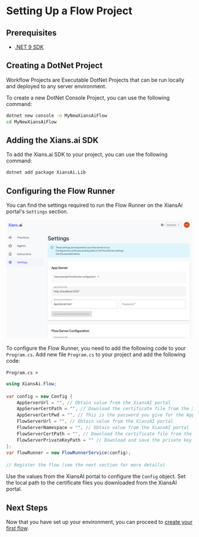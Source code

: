 # Setting Up a Flow Project

## Prerequisites

- [.NET 9 SDK](https://dotnet.microsoft.com/en-us/download/dotnet/9.0)

## Creating a DotNet Project

Workflow Projects are Executable DotNet Projects that can be run locally and deployed to any server environment.

To create a new DotNet Console Project, you can use the following command:

```bash
dotnet new console -n MyNewXiansAiFlow
cd MyNewXiansAiFlow
```

## Adding the Xians.ai SDK

To add the Xians.ai SDK to your project, you can use the following command:

```bash
dotnet add package XiansAi.Lib
```

## Configuring the Flow Runner

You can find the settings required to run the Flow Runner on the XiansAi portal's `Settings` section.

![Settings](../images/portal-settings.png)

To configure the Flow Runner, you need to add the following code to your `Program.cs`. Add new file `Program.cs` to your project and add the following code:

`Program.cs >`

```csharp
using XiansAi.Flow;

var config = new Config {
    AppServerUrl = "", // Obtain value from the XiansAI portal
    AppServerCertPath = "", // Download the certificate file from the XiansAI portal. Set file path to the location of the file.
    AppServerCertPwd = "", // This is the password you give for the App Server certificate file generation.
    FlowServerUrl = "", // Obtain value from the XiansAI portal
    FlowServerNamespace = "", // Obtain value from the XiansAI portal
    FlowServerCertPath = "", // Download the certificate file from the XiansAI portal. Set file path to the location of the file.
    FlowServerPrivateKeyPath = "" // Download and save the private key file from the XiansAI portal
};
var flowRunner = new FlowRunnerService(config);

// Register the flow (see the next section for more details)
```

Use the values from the XiansAI portal to configure the `Config` object. Set the local path to the certificate files you downloaded from the XiansAI portal.

## Next Steps

Now that you have set up your environment, you can proceed to [create your first flow](first-flow.md).
